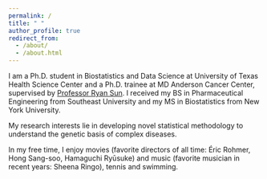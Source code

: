 ```yaml
---
permalink: /
title: " "
author_profile: true
redirect_from: 
  - /about/
  - /about.html
---
```


I am a Ph.D. student in Biostatistics and Data Science at University of Texas Health Science Center and a Ph.D. trainee at MD Anderson Cancer Center, supervised by [Professor Ryan Sun](https://ryanrsun.github.io./). I received my BS in Pharmaceutical Engineering from Southeast University and my MS in Biostatistics from New York University.

My research interests lie in developing novel statistical methodology to understand the genetic basis of complex diseases.

In my free time, I enjoy movies (favorite directors of all time: Éric Rohmer, Hong Sang-soo, Hamaguchi Ryūsuke) and music (favorite musician in recent years: Sheena Ringo), tennis and swimming.

